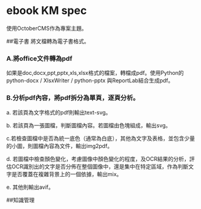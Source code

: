 # ebook KM spec
使用OctoberCMS作為專案主題。

##電子書
將文檔轉為電子書格式。

### A.將office文件轉為pdf
如果是doc,docx,ppt,pptx,xls,xlsx格式的檔案，轉檔成pdf。使用Python的python-docx / XlsxWriter / python-pptx 與ReportLab結合生成pdf。

### B.分析pdf內容，將pdf拆分為單頁，逐頁分析。

a. 若該頁為文字格式的pdf則輸出text-svg。

b. 若該頁為一張圖檔，判斷圖檔內容。若圖檔由色塊組成，輸出svg。

c.若檢查圖檔中是否為統一底色（通常為白底），其他為文字及表格，並包含少量的小圖，則圖檔內容為文件，輸出img2pdf。

d. 若圖檔中檢查顏色變化，考慮圖像中顏色變化的程度，及OCR結果的分析，評估OCR識別出的文字是否分佈在整個圖像中，還是集中在特定區域，作為判斷文字是否覆蓋在複雜背景上的一個依據，輸出mix。

e. 其他則輸出avif。


##知識管理
